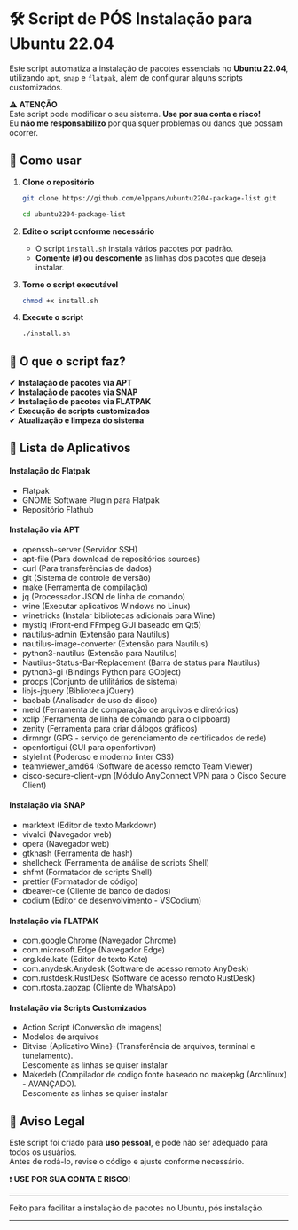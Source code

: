 # 🛠️ Script de PÓS Instalação para Ubuntu 22.04  

Este script automatiza a instalação de pacotes essenciais no **Ubuntu 22.04**, utilizando `apt`, `snap` e `flatpak`, além de configurar alguns scripts customizados.  

⚠️ **ATENÇÃO**  
Este script pode modificar o seu sistema. **Use por sua conta e risco!**  
Eu **não me responsabilizo** por quaisquer problemas ou danos que possam ocorrer.  

## 📌 Como usar  

1. **Clone o repositório**  
   ```bash
   git clone https://github.com/elppans/ubuntu2204-package-list.git
   ```
   ```bash
   cd ubuntu2204-package-list
   ```

2. **Edite o script conforme necessário**  
   - O script `install.sh` instala vários pacotes por padrão.  
   - **Comente (`#`) ou descomente** as linhas dos pacotes que deseja instalar.  

3. **Torne o script executável**  
   ```bash
   chmod +x install.sh
   ```

4. **Execute o script**  
   ```bash
   ./install.sh
   ```

## 📜 O que o script faz?  

✔ **Instalação de pacotes via APT**  
✔ **Instalação de pacotes via SNAP**  
✔ **Instalação de pacotes via FLATPAK**  
✔ **Execução de scripts customizados**  
✔ **Atualização e limpeza do sistema**  

## 📜 Lista de Aplicativos

#### Instalação do Flatpak
- Flatpak
- GNOME Software Plugin para Flatpak
- Repositório Flathub

#### Instalação via APT
- openssh-server (Servidor SSH)
- apt-file (Para download de repositórios sources)
- curl (Para transferências de dados)
- git (Sistema de controle de versão)
- make (Ferramenta de compilação)
- jq (Processador JSON de linha de comando)
- wine (Executar aplicativos Windows no Linux)
- winetricks (Instalar bibliotecas adicionais para Wine)
- mystiq (Front-end FFmpeg GUI baseado em Qt5)
- nautilus-admin (Extensão para Nautilus)
- nautilus-image-converter (Extensão para Nautilus)
- python3-nautilus (Extensão para Nautilus)
- Nautilus-Status-Bar-Replacement (Barra de status para Nautilus)
- python3-gi (Bindings Python para GObject)
- procps (Conjunto de utilitários de sistema)
- libjs-jquery (Biblioteca jQuery)
- baobab (Analisador de uso de disco)
- meld (Ferramenta de comparação de arquivos e diretórios)
- xclip (Ferramenta de linha de comando para o clipboard)
- zenity (Ferramenta para criar diálogos gráficos)
- dirmngr (GPG - serviço de gerenciamento de certificados de rede)
- openfortigui (GUI para openfortivpn)
- stylelint (Poderoso e moderno linter CSS)
- teamviewer_amd64 (Software de acesso remoto Team Viewer)
- cisco-secure-client-vpn (Módulo AnyConnect VPN para o Cisco Secure Client)

#### Instalação via SNAP
- marktext (Editor de texto Markdown)
- vivaldi (Navegador web)
- opera (Navegador web)
- gtkhash (Ferramenta de hash)
- shellcheck (Ferramenta de análise de scripts Shell)
- shfmt (Formatador de scripts Shell)
- prettier (Formatador de código)
- dbeaver-ce (Cliente de banco de dados)
- codium (Editor de desenvolvimento - VSCodium)

#### Instalação via FLATPAK
- com.google.Chrome (Navegador Chrome)
- com.microsoft.Edge (Navegador Edge)
- org.kde.kate (Editor de texto Kate)
- com.anydesk.Anydesk (Software de acesso remoto AnyDesk)
- com.rustdesk.RustDesk (Software de acesso remoto RustDesk)
- com.rtosta.zapzap (Cliente de WhatsApp)

#### Instalação via Scripts Customizados
- Action Script (Conversão de imagens)
- Modelos de arquivos
- Bitvise {Aplicativo Wine}-(Transferência de arquivos, terminal e tunelamento).  
Descomente as linhas se quiser instalar 
- Makedeb (Compilador de codigo fonte baseado no makepkg (Archlinux) - AVANÇADO).  
Descomente as linhas se quiser instalar 

## 🚨 Aviso Legal  

Este script foi criado para **uso pessoal**, e pode não ser adequado para todos os usuários.  
Antes de rodá-lo, revise o código e ajuste conforme necessário.  

❗ **USE POR SUA CONTA E RISCO!**  

---  

Feito para facilitar a instalação de pacotes no Ubuntu, pós instalação.  
___
